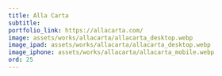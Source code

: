 ```yaml
---
title: Alla Carta
subtitle: 
portfolio_link: https://allacarta.com/
image: assets/works/allacarta/allacarta_desktop.webp
image_ipad: assets/works/allacarta/allacarta_desktop.webp
image_iphone: assets/works/allacarta/allacarta_mobile.webp
ord: 25
---
```


